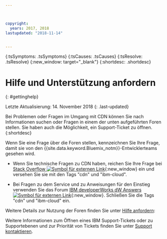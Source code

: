 ```yaml
---



copyright:
  years: 2017, 2018
lastupdated: "2018-11-14"


---
```


<!-- Common attributes used in the template are defined as follows: -->
{:tsSymptoms: .tsSymptoms} 
{:tsCauses: .tsCauses} 
{:tsResolve: .tsResolve} 
{:new_window: target="_blank"}
{:shortdesc: .shortdesc}

<!-- # {{site.data.keyword.blockstorageshort}} troubleshooting
{: #ts} -->
<!-- Provide an appropriate ID above -->

<!-- IN PROGRESS - AUDIENCE BLUE, STAGING ONLY -->


<!-- This is the template for troubleshooting topics.  -->

<!-- The short description section should include the service long name and "Bluemix" for search optimization. Example short description: -->

<!-- Add a heading and content for how to get help and support. Use this template for beta and GA services:  -->
# Hilfe und Unterstützung anfordern 
{: #gettinghelp}

Letzte Aktualisierung: 14. November 2018
{: .last-updated}

Bei Problemen oder Fragen im Umgang mit CDN können Sie nach Informationen suchen oder Fragen in einem der unten aufgeführten Foren stellen. Sie haben auch die Möglichkeit, ein Support-Ticket zu öffnen.
{:shortdesc}

Wenn Sie eine Frage über die Foren stellen, kennzeichnen Sie Ihre Frage, damit sie von den {{site.data.keyword.Bluemix_notm}}-Entwicklerteams gesehen wird.

* Wenn Sie technische Fragen zu CDN haben, reichen Sie Ihre Frage bei [Stack Overflow ![Symbol für externen Link](../../icons/launch-glyph.svg "Symbol für externen Link")](https://stackoverflow.com/search?q=cdn+ibm-bluemix){:new_window} ein und versehen Sie sie mit den Tags "cdn" und "ibm-cloud".
<!--Insert the appropriate dW Answers tag for your service for <service_keyword> in URL below:  -->
* Bei Fragen zu dem Service und zu Anweisungen für den Einstieg verwenden Sie das Forum [IBM developerWorks dW Answers ![Symbol für externen Link](../../icons/launch-glyph.svg "Symbol für externen Link")](https://developer.ibm.com/answers/topics/cdn.html?smartspace=bluemix){:new_window}. Schließen Sie die Tags "cdn" und "ibm-cloud" ein.

Weitere Details zur Nutzung der Foren finden Sie unter [Hilfe anfordern](https://{DomainName}/docs/support/index.html#getting-help):

Weitere Informationen zum Öffnen eines IBM Support-Tickets oder zu Supportebenen und zur Priorität von Tickets finden Sie unter [Support kontaktieren](https://{DomainName}/docs/support/index.html#contacting-support).
